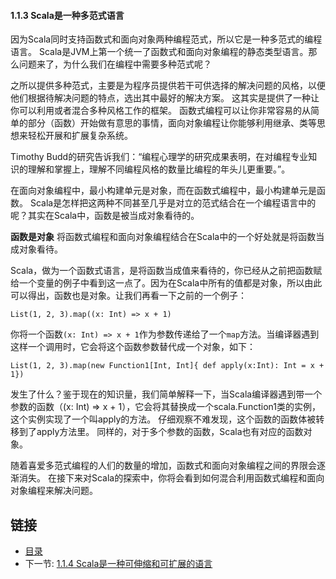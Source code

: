 #### 1.1.3 Scala是一种多范式语言

因为Scala同时支持函数式和面向对象两种编程范式，所以它是一种多范式的编程语言。
Scala是JVM上第一个统一了函数式和面向对象编程的静态类型语言。那么问题来了，为什么我们在编程中需要多种范式呢？

之所以提供多种范式，主要是为程序员提供若干可供选择的解决问题的风格，以便他们根据待解决问题的特点，选出其中最好的解决方案。
这其实是提供了一种让你可以利用或者混合多种风格工作的框架。
函数式编程可以让你非常容易的从简单的部分（函数）开始做有意思的事情，面向对象编程让你能够利用继承、类等思想来轻松开展和扩展复杂系统。

Timothy Budd的研究告诉我们：“编程心理学的研究成果表明，在对编程专业知识的理解和掌握上，理解不同编程风格的数量比编程的年头儿更重要。”。

在面向对象编程中，最小构建单元是对象，而在函数式编程中，最小构建单元是函数。
Scala是怎样把这两种不同甚至几乎是对立的范式结合在一个编程语言中的呢？其实在Scala中，函数是被当成对象看待的。

**函数是对象**
将函数式编程和面向对象编程结合在Scala中的一个好处就是将函数当成对象看待。

Scala，做为一个函数式语言，是将函数当成值来看待的，你已经从之前把函数赋给一个变量的例子中看到这一点了。因为在Scala中所有的值都是对象，所以由此可以得出，函数也是对象。让我们再看一下之前的一个例子：

`List(1, 2, 3).map((x: Int) => x + 1)`

你将一个函数`(x: Int) => x + 1`作为参数传递给了一个`map`方法。当编译器遇到这样一个调用时，它会将这个函数参数替代成一个对象，如下：

`List(1, 2, 3).map(new Function1[Int, Int]{ def apply(x:Int): Int = x + 1})`

发生了什么？鉴于现在的知识量，我们简单解释一下，当Scala编译器遇到带一个参数的函数（(x: Int) => x + 1），它会将其替换成一个scala.Function1类的实例，这个实例实现了一个叫apply的方法。
仔细观察不难发现，这个函数的函数体被转移到了apply方法里。
同样的，对于多个参数的函数，Scala也有对应的函数对象。

随着喜爱多范式编程的人们的数量的增加，函数式和面向对象编程之间的界限会逐渐消失。
在接下来对Scala的探索中，你将会看到如何混合利用函数式编程和面向对象编程来解决问题。


## 链接
- [目录](../README.md)
- 下一节: [1.1.4 Scala是一种可伸缩和可扩展的语言](1.1.1.4.md)
